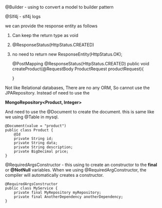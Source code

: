@Builder - using to convert a model to builder pattern

@Slf4j - slf4j logs

we can provide the response entity as follows
1. Can keep the return type as void
2. @ResponseStatus(HttpStatus.CREATED)
3. no need to return new ResponseEntity(HttpStatus.OK);


    @PostMapping
    @ResponseStatus(HttpStatus.CREATED)
    public void createProduct(@RequestBody ProductRequest productRequest){

    }

Not like Relational databases, There are no any ORM, So cannot use the JPARepository. 
Instead of need to use the 

**MongoRepository<Product, Integer>**


And need to use the @Document to create the document. this is same like we using @Table in mysql.

    @Document(value = "product")
    public class Product {
        @Id
        private String id;
        private String data;
        private String description;
        private BigDecimal price;
    }

@RequiredArgsConstructor - this using to create an constructor to the **final** or **@NotNull** variables. When we using @RequiredArgConstructor, the compiler will automatically creates a constructor. 

    @RequiredArgsConstructor
    public class MyService {
        private final MyRepository myRepository;
        private final AnotherDependency anotherDependency;
    }
